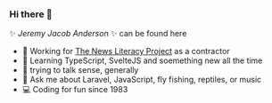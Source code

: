 ### Hi there 👋

✨ _Jeremy Jacob Anderson_ ✨ can be found here
- 🏡 Working for [The News Literacy Project](https://newslit.org) as a contractor
- 🌱 Learning TypeScript, SvelteJS and soemething new all the time
- 🤔 trying to talk sense, generally
- 💬 Ask me about Laravel, JavaScript, fly fishing, reptiles, or music
- 💻 Coding for fun since 1983

